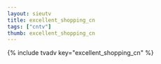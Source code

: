 ```yaml
--- 
layout: sieutv
title: excellent_shopping_cn
tags: ["cntv"]
thumb: excellent_shopping_cn
---
```

{% include tvadv key="excellent_shopping_cn" %}
